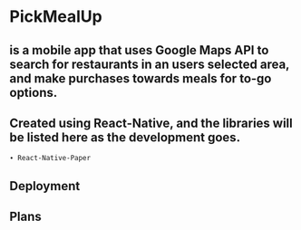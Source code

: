 # PickMealUp

## is a mobile app that uses Google Maps API to search for restaurants in an users selected area, and make purchases towards meals for to-go options.

## Created using React-Native, and the libraries will be listed here as the development goes.

    ∙ React-Native-Paper

## Deployment

## Plans
